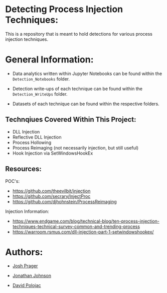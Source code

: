# Detecting Process Injection Techniques:
This is a repository that is meant to hold detections for various process injection techniques.

# General Information: 

* Data analytics written within Jupyter Notebooks can be found within the `Detection_Notebooks` folder. 

* Detection write-ups of each technique can be found within the `Detection_WriteUps` folder.

* Datasets of each technique can be found within the respective folders. 

## Technqiues Covered Within This Project:
* DLL Injection
* Reflective DLL Injection
* Process Hollowing
* Process Reimaging (not necessarily injection, but still useful)
* Hook Injection via SetWindowsHookEx

## Resources: 
POC's:
* https://github.com/theevilbit/injection
* https://github.com/secrary/InjectProc
* https://github.com/djhohnstein/ProcessReimaging


Injection Information: 
* https://www.endgame.com/blog/technical-blog/ten-process-injection-techniques-technical-survey-common-and-trending-process
* https://warroom.rsmus.com/dll-injection-part-1-setwindowshookex/

# Authors:
* [Josh Prager](https://twitter.com/Praga_Prag)

* [Jonathan Johnson](https://twitter.com/jsecurity101)

* [David Polojac](https://twitter.com/@poloh4ck)
